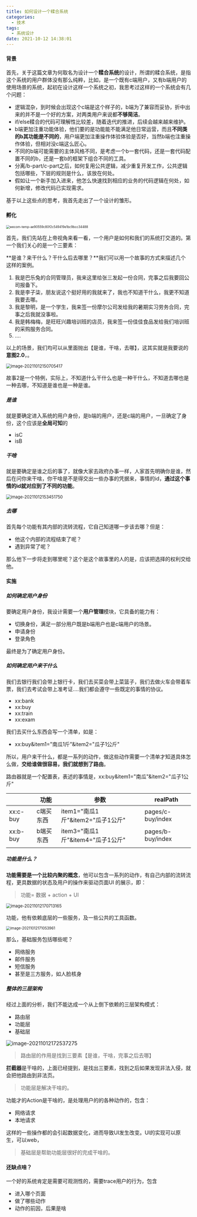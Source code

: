 ```yaml
---
title: 如何设计一个糅合系统
categories:
  - 技术
tags:
  - 系统设计
date: 2021-10-12 14:38:01
---
```




#### 背景

首先，关于这篇文章为何取名为设计一个**糅合系统**的设计，所谓的糅合系统，是指这个系统的用户群体没有那么纯粹，比如，是一个既有c端用户，又有b端用户的使用场景的系统，起初在设计这样一个系统之初，我思考过这样的一个系统会有几个问题：



- 逻辑混杂，到时候会出现这个c端是这个样子的，b端为了兼容而妥协，折中出来的并不是一个好的方案，对两类用户来说都**不够简洁**。
- if/else糅合的代码可理解性比较差，随着迭代的推进，后续会越来越来维护。
- b端更加注重功能体验，他们要的是功能能不能满足他日常运营，而且**不同类的b其功能是不同的**，用户端更加注重操作体验体验是否好，当然b端也注重操作体验，但相对没c端这么匠心。
- 不同的b端可能需要的主体风格不同，是考虑一个b一套代码，还是一套代码配置不同的b，还是一套b的框架下组合不同的工具。
- 分离/b-part/c-part之后，如何复用公共逻辑，减少重复开发工作，公共逻辑包括哪些，下层的规则是什么，该放在何处。
- 假如让一个新手加入进来，他怎么快速找到相应的业务的代码逻辑在何处，如何新增，修改代码已实现需求。

基于以上这些点的思考，我首先走出了一个设计的雏形。

#### 孵化

<img src="如何设计一个糅合系统/wecom-temp-ae90559c80f2c549419e1bc9bcc34488.jpg" alt="wecom-temp-ae90559c80f2c549419e1bc9bcc34488" style="zoom:60%;" />

首先，我们先站在上帝视角来看一看，一个用户是如何和我们的系统打交道的。第一个我们关心的是一个三要素：

**是谁？来干什么？干什么后去哪里？**我们可以用一个故事的方式来描述几个这样的案例。

1. 我是巴乐兔的合同管理员，我来这里给张三发起一份合同，完事之后我要回公司报备下。
2. 我是李子柒，朋友说这个挺好用的我就来了，我也不知道干什么，我更不知道我要去哪。
3. 我是黎明，是一个学生，我来签一份摩尔公司发给我的暑期实习劳务合同，完事之后我就没事啦。
4. 我是韩梅梅，是旺旺兴趣培训班的店员，我来签一份佳佳食品发给我们培训班的采购服务合同。
5. ....

以上的场景，我们均可以从里面抛出【是谁，干啥，去哪】，这其实就是我要说的**意图2.0**，。

<img src="如何设计一个糅合系统/image-20211012150705417.png" alt="image-20211012150705417" style="zoom:80%;" />

故事2是一个特例，实际上，不知道什么干什么也是一种干什么，不知道去哪也是一种去哪，不知道是谁也是一种是谁。

##### 是谁

就是要确定进入系统的用户身份，是b端的用户，还是c端的用户，一旦确定了身份，这个应该是**全局可知**的

- isC
- isB

##### 干啥

就是要确定是谁之后的事了，就像大家去政府办事一样，人家首先明确你是谁，然后在问你来干啥，你干啥是不是得交出一些办事的凭据来，事情的id，**通过这个事情的id就对应到了不同的功能**。

<img src="如何设计一个糅合系统/image-20211012153451750.png" alt="image-20211012153451750" style="zoom:80%;" />

##### 去哪

首先每个功能有其内部的流转流程，它自己知道哪一步该去哪？但是：

- 他这个内部的流程结束了呢？
- 遇到异常了呢？

那么他下一步将走到哪里呢？这个是这个故事里的人的是，应该把选择的权利交给他。

#### 实施

##### 如何确定用户身份

要确定用户身份，我设计需要一个**用户管理**模块，它具备的能力有：

- 切换身份，满足一部分用户既是b端用户也是c端用户的场景。
- 申请身份
- 登录角色

最终是为了确定用户身份。

##### 如何确定用户来干什么

我们去银行我们会带上银行卡，我们去买菜会带上菜篮子，我们去做火车会带着车票，我们去考试会带上准考证....我们都会遵守一些既定的事情的协议。

- xx:bank
- xx:buy
- xx:train
- xx:exam

我们去买什么东西会写一个清单，如是：

- xx:buy&item1="南瓜1斤"&item2="瓜子1公斤"

所以，用户来干什么，都是一系列的动作，做这些动作需要一个清单才知道具体怎么做，**交给谁做很容易，我们就想到了路由**。

路由器就是一个配置表，表述的事情是，xx:buy&item1="南瓜"&item2="瓜子1公斤"

|          | 功能      | 参数                              | realPath          |
| -------- | --------- | --------------------------------- | ----------------- |
| xx:c-buy | c端买东西 | item1="南瓜1斤"&item2="瓜子1公斤" | pages/c-buy/index |
| xx:b-buy | b端买东西 | item3="南瓜1斤"&item4="瓜子1公斤" | pages/b-buy/index |
|          |           |                                   |                   |

##### 功能是什么？

**功能需要是一个比较内聚的概念**，他可以包含一系列的动作，有自己内部的流转流程，更具数据的状态及用户的操作来驱动页面UI 的展示，即：

> 功能= 数据 + action + UI

<img src="如何设计一个糅合系统/image-20211012170713165.png" alt="image-20211012170713165" style="zoom:80%;" />

功能，他有依赖底层的一些服务，及一些公共的工具函数。

<img src="如何设计一个糅合系统/image-20211012171053961.png" alt="image-20211012171053961" style="zoom:70%;" />

那么，基础服务包括哪些呢？

- 网络服务
- 邮件服务
- 短信服务
- 甚至是三方服务，如人脸核身

##### 整体的三层架构

经过上面的分析，我们不能达成一个从上倒下依赖的三层架构模式：

- 路由层
- 功能层
- 基础层

![image-20211012172537275](如何设计一个糅合系统/image-20211012172537275.png)

> 路由层的作用是找到三要素【是谁，干啥，完事之后去哪】

**拦截器**是干啥的，上面已经提到，是找出三要素，找到之后如果发现非法入侵，就会把他路由到非法页。

> 功能层是解决干啥的。

功能才的Action是干啥的，是处理用户的的各种动作的，包含：

- 网络请求
- 本地请求

这样的一些操作都的会引起数据变化，进而导致UI发生改变。UI的实现可以原生，可以web，

> 基础层是帮助功能层很好的完成干啥的。

#### 还缺点啥？

一个好的系统肯定是需要可观测性的，需要trace用户的行为，包含

- 进入哪个页面
- 做了哪些动作
- 动作的前因，后果是啥





